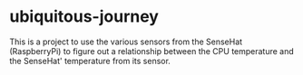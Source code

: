 # ubiquitous-journey
This is a project to use the various sensors from the SenseHat (RaspberryPi) to figure out a relationship between the CPU temperature and the SenseHat' temperature from its sensor.
